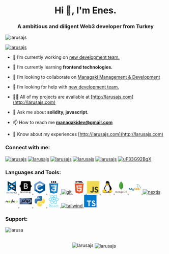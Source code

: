 <h1 align="center">Hi 👋, I'm Enes.</h1>
<h3 align="center">A ambitious and diligent Web3 developer from Turkey</h3>

<p align="left"> <img src="https://komarev.com/ghpvc/?username=larusajs&label=Profile%20views&color=720eb4&style=flat" alt="larusajs" /> </p>

<p align="left"> <a href="https://twitter.com/larusajs" target="blank"><img src="https://img.shields.io/twitter/follow/larusajs?logo=twitter&style=for-the-badge" alt="larusajs" /></a> </p>

- 🔭 I’m currently working on [new development team.](https://discord.gg/uF33G92BgX)

- 🌱 I’m currently learning **frontend technologies.**

- 👯 I’m looking to collaborate on [Managaki Management & Development](https://discord.gg/uF33G92BgX)

- 🤝 I’m looking for help with [new development team.](https://discord.gg/uF33G92BgX)

- 👨‍💻 All of my projects are available at [http://larusajs.com](http://larusajs.com)

- 💬 Ask me about **solidity, javascript.**

- 📫 How to reach me **managakidev@gmail.com**

- 📄 Know about my experiences [http://larusajs.com](http://larusajs.com)

<h3 align="left">Connect with me:</h3>
<p align="left">
<a href="https://dev.to/larusajs" target="blank"><img align="center" src="https://raw.githubusercontent.com/rahuldkjain/github-profile-readme-generator/master/src/images/icons/Social/devto.svg" alt="larusajs" height="30" width="40" /></a>
<a href="https://twitter.com/larusajs" target="blank"><img align="center" src="https://raw.githubusercontent.com/rahuldkjain/github-profile-readme-generator/master/src/images/icons/Social/twitter.svg" alt="larusajs" height="30" width="40" /></a>
<a href="https://linkedin.com/in/larusajs" target="blank"><img align="center" src="https://raw.githubusercontent.com/rahuldkjain/github-profile-readme-generator/master/src/images/icons/Social/linked-in-alt.svg" alt="larusajs" height="30" width="40" /></a>
<a href="https://instagram.com/larusajs" target="blank"><img align="center" src="https://raw.githubusercontent.com/rahuldkjain/github-profile-readme-generator/master/src/images/icons/Social/instagram.svg" alt="larusajs" height="30" width="40" /></a>
<a href="https://www.hackerrank.com/larusajs" target="blank"><img align="center" src="https://raw.githubusercontent.com/rahuldkjain/github-profile-readme-generator/master/src/images/icons/Social/hackerrank.svg" alt="larusajs" height="30" width="40" /></a>
<a href="https://discord.gg/uF33G92BgX" target="blank"><img align="center" src="https://raw.githubusercontent.com/rahuldkjain/github-profile-readme-generator/master/src/images/icons/Social/discord.svg" alt="uF33G92BgX" height="30" width="40" /></a>
</p>

<h3 align="left">Languages and Tools:</h3>
<p align="left"> <a href="https://backbonejs.org" target="_blank" rel="noreferrer"> <img src="https://raw.githubusercontent.com/devicons/devicon/master/icons/backbonejs/backbonejs-original-wordmark.svg" alt="backbonejs" width="40" height="40"/> </a> <a href="https://getbootstrap.com" target="_blank" rel="noreferrer"> <img src="https://raw.githubusercontent.com/devicons/devicon/master/icons/bootstrap/bootstrap-plain-wordmark.svg" alt="bootstrap" width="40" height="40"/> </a> <a href="https://www.cprogramming.com/" target="_blank" rel="noreferrer"> <img src="https://raw.githubusercontent.com/devicons/devicon/master/icons/c/c-original.svg" alt="c" width="40" height="40"/> </a> <a href="https://www.w3schools.com/css/" target="_blank" rel="noreferrer"> <img src="https://raw.githubusercontent.com/devicons/devicon/master/icons/css3/css3-original-wordmark.svg" alt="css3" width="40" height="40"/> </a> <a href="https://git-scm.com/" target="_blank" rel="noreferrer"> <img src="https://www.vectorlogo.zone/logos/git-scm/git-scm-icon.svg" alt="git" width="40" height="40"/> </a> <a href="https://www.w3.org/html/" target="_blank" rel="noreferrer"> <img src="https://raw.githubusercontent.com/devicons/devicon/master/icons/html5/html5-original-wordmark.svg" alt="html5" width="40" height="40"/> </a> <a href="https://developer.mozilla.org/en-US/docs/Web/JavaScript" target="_blank" rel="noreferrer"> <img src="https://raw.githubusercontent.com/devicons/devicon/master/icons/javascript/javascript-original.svg" alt="javascript" width="40" height="40"/> </a> <a href="https://www.linux.org/" target="_blank" rel="noreferrer"> <img src="https://raw.githubusercontent.com/devicons/devicon/master/icons/linux/linux-original.svg" alt="linux" width="40" height="40"/> </a> <a href="https://www.mongodb.com/" target="_blank" rel="noreferrer"> <img src="https://raw.githubusercontent.com/devicons/devicon/master/icons/mongodb/mongodb-original-wordmark.svg" alt="mongodb" width="40" height="40"/> </a> <a href="https://www.mysql.com/" target="_blank" rel="noreferrer"> <img src="https://raw.githubusercontent.com/devicons/devicon/master/icons/mysql/mysql-original-wordmark.svg" alt="mysql" width="40" height="40"/> </a> <a href="https://nextjs.org/" target="_blank" rel="noreferrer"> <img src="https://cdn.worldvectorlogo.com/logos/nextjs-2.svg" alt="nextjs" width="40" height="40"/> </a> <a href="https://nodejs.org" target="_blank" rel="noreferrer"> <img src="https://raw.githubusercontent.com/devicons/devicon/master/icons/nodejs/nodejs-original-wordmark.svg" alt="nodejs" width="40" height="40"/> </a> <a href="https://www.php.net" target="_blank" rel="noreferrer"> <img src="https://raw.githubusercontent.com/devicons/devicon/master/icons/php/php-original.svg" alt="php" width="40" height="40"/> </a> <a href="https://www.python.org" target="_blank" rel="noreferrer"> <img src="https://raw.githubusercontent.com/devicons/devicon/master/icons/python/python-original.svg" alt="python" width="40" height="40"/> </a> <a href="https://reactjs.org/" target="_blank" rel="noreferrer"> <img src="https://raw.githubusercontent.com/devicons/devicon/master/icons/react/react-original-wordmark.svg" alt="react" width="40" height="40"/> </a> <a href="https://tailwindcss.com/" target="_blank" rel="noreferrer"> <img src="https://www.vectorlogo.zone/logos/tailwindcss/tailwindcss-icon.svg" alt="tailwind" width="40" height="40"/> </a> <a href="https://www.typescriptlang.org/" target="_blank" rel="noreferrer"> <img src="https://raw.githubusercontent.com/devicons/devicon/master/icons/typescript/typescript-original.svg" alt="typescript" width="40" height="40"/> </a> </p>

<h3 align="left">Support:</h3>
<p><a href="https://www.buymeacoffee.com/larusa"> <img align="left" src="https://cdn.buymeacoffee.com/buttons/v2/default-yellow.png" height="50" width="210" alt="larusa" /></a></p><br><br>

<p><img align="left" src="https://github-readme-stats.vercel.app/api/top-langs?username=larusajs&show_icons=true&locale=en&layout=compact" alt="larusajs" /></p>

<p>&nbsp;<img align="center" src="https://github-readme-stats.vercel.app/api?username=larusajs&show_icons=true&theme=gruvbox&locale=en" alt="larusajs" /></p>

